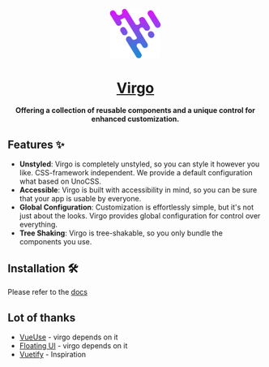 <p align="center">
  <img src="./docs/public/logo.svg" style="width:100px;" />
</p>
<h1 align="center">
  <a href="https://virgoui.dev/" target="_blank" align="center">
    Virgo
  </a>
</h1>
<p align="center"><b>Offering a collection of reusable components and a unique control for enhanced customization.</b></p>

## Features ✨

- **Unstyled**: Virgo is completely unstyled, so you can style it however you like. CSS-framework independent. We provide a default configuration what based on UnoCSS.
- **Accessible**: Virgo is built with accessibility in mind, so you can be sure that your app is usable by everyone.
- **Global Configuration**: Customization is effortlessly simple, but it's not just about the looks. Virgo provides global configuration for control over everything.
- **Tree Shaking**: Virgo is tree-shakable, so you only bundle the components you use.

## Installation 🛠️

Please refer to the [docs](https://virgoui.dev/guide/getting-started/installation.html)

## Lot of thanks

- [VueUse](https://github.com/vueuse/vueuse) - virgo depends on it
- [Floating UI](https://github.com/floating-ui/floating-ui) - virgo depends on it
- [Vuetify](https://github.com/vuetifyjs/vuetify) - Inspiration
